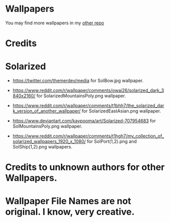 # Wallpapers

You may find more wallpapers in my [other repo](https://github.com/Red1922/Wallpapers)

# Credits

# Solarized

- https://twitter.com/themerdev/media for SolBow.jpg wallpaper.

- https://www.reddit.com/r/wallpaper/comments/owai26/solarized_dark_3840x2160/ for SolarizedMountainsPoly.png wallpaper.

- https://www.reddit.com/r/wallpaper/comments/t1bhh7/the_solarized_dark_version_of_another_wallpaper/ for SolarizedEastAsian.png wallpaper.

- https://www.deviantart.com/kaypooma/art/Solarized-707954683 for SolMountainsPoly.png wallpaper.

- https://www.reddit.com/r/wallpaper/comments/t1hgh7/my_collection_of_solarized_wallpapers_1920_x_1080/ for SolPort(1,2).png and SolShip(1,2).png wallpapers.

# Credits to unknown authors for other Wallpapers.

# Wallpaper File Names are not original. I know, very creative.
